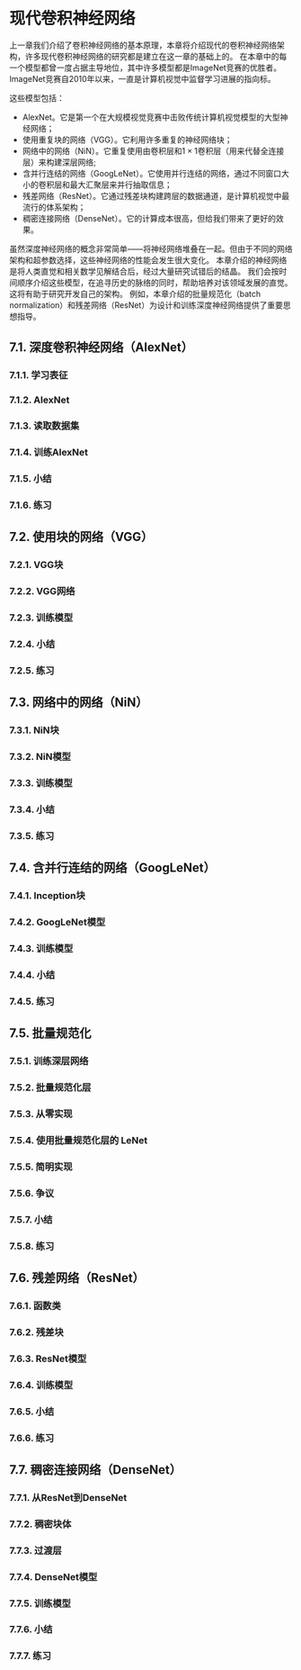 # 现代卷积神经网络

上一章我们介绍了卷积神经网络的基本原理，本章将介绍现代的卷积神经网络架构，许多现代卷积神经网络的研究都是建立在这一章的基础上的。 在本章中的每一个模型都曾一度占据主导地位，其中许多模型都是ImageNet竞赛的优胜者。ImageNet竞赛自2010年以来，一直是计算机视觉中监督学习进展的指向标。

这些模型包括：

- AlexNet。它是第一个在大规模视觉竞赛中击败传统计算机视觉模型的大型神经网络；
- 使用重复块的网络（VGG）。它利用许多重复的神经网络块；
- 网络中的网络（NiN）。它重复使用由卷积层和$1\times 1$卷积层（用来代替全连接层）来构建深层网络;
- 含并行连结的网络（GoogLeNet）。它使用并行连结的网络，通过不同窗口大小的卷积层和最大汇聚层来并行抽取信息；
- 残差网络（ResNet）。它通过残差块构建跨层的数据通道，是计算机视觉中最流行的体系架构；
- 稠密连接网络（DenseNet）。它的计算成本很高，但给我们带来了更好的效果。

虽然深度神经网络的概念非常简单——将神经网络堆叠在一起。但由于不同的网络架构和超参数选择，这些神经网络的性能会发生很大变化。 本章介绍的神经网络是将人类直觉和相关数学见解结合后，经过大量研究试错后的结晶。 我们会按时间顺序介绍这些模型，在追寻历史的脉络的同时，帮助培养对该领域发展的直觉。这将有助于研究开发自己的架构。 例如，本章介绍的批量规范化（batch normalization）和残差网络（ResNet）为设计和训练深度神经网络提供了重要思想指导。

## 7.1. 深度卷积神经网络（AlexNet）
### 7.1.1. 学习表征
### 7.1.2. AlexNet
### 7.1.3. 读取数据集
### 7.1.4. 训练AlexNet
### 7.1.5. 小结
### 7.1.6. 练习
## 7.2. 使用块的网络（VGG）
### 7.2.1. VGG块
### 7.2.2. VGG网络
### 7.2.3. 训练模型
### 7.2.4. 小结
### 7.2.5. 练习
## 7.3. 网络中的网络（NiN）
### 7.3.1. NiN块
### 7.3.2. NiN模型
### 7.3.3. 训练模型
### 7.3.4. 小结
### 7.3.5. 练习
## 7.4. 含并行连结的网络（GoogLeNet）
### 7.4.1. Inception块
### 7.4.2. GoogLeNet模型
### 7.4.3. 训练模型
### 7.4.4. 小结
### 7.4.5. 练习
## 7.5. 批量规范化
### 7.5.1. 训练深层网络
### 7.5.2. 批量规范化层
### 7.5.3. 从零实现
### 7.5.4. 使用批量规范化层的 LeNet
### 7.5.5. 简明实现
### 7.5.6. 争议
### 7.5.7. 小结
### 7.5.8. 练习
## 7.6. 残差网络（ResNet）
### 7.6.1. 函数类
### 7.6.2. 残差块
### 7.6.3. ResNet模型
### 7.6.4. 训练模型
### 7.6.5. 小结
### 7.6.6. 练习
## 7.7. 稠密连接网络（DenseNet）
### 7.7.1. 从ResNet到DenseNet
### 7.7.2. 稠密块体
### 7.7.3. 过渡层
### 7.7.4. DenseNet模型
### 7.7.5. 训练模型
### 7.7.6. 小结
### 7.7.7. 练习